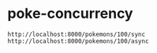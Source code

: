 # poke-concurrency

```
http://localhost:8000/pokemons/100/sync
http://localhost:8000/pokemons/100/async
```
